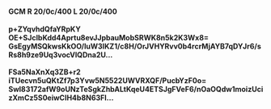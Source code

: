 #### GCM R 20/0c/400 L 20/0c/400
**p+ZYqvhdQfaYRpKY**<br/>**OE+SJcIbKdd4Aprtu8evJJpbauMobSRWK8n5k2K3Wx8=**<br/>**GsEgyMSQkwsKkOO/luW3IKZ1/c8H/OrJVHYRvv0b4rcrMjAYB7qDYJr6/sRs8h9ze9Uq3vocVlQDna2U...**<br/><br/>
**FSa5NaXnXq3ZB+r2**<br/>**iTUecvn5uQKtZf7p3Yvw5N5522UWVRXQF/PucbYzF0o=**<br/>**Swl83172afW9oUNzTeSgkZhbALtKqeU4ETSJgFVeF6/nOaOQdw1moizUcizXmCz5S0eiwCIH4b8N63Fl...**